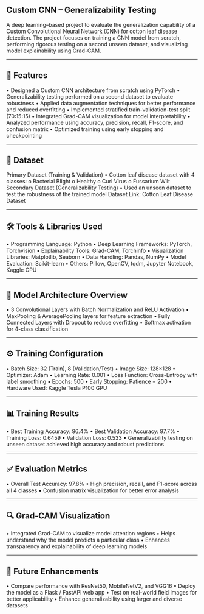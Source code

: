 ## Custom CNN – Generalizability Testing
A deep learning–based project to evaluate the generalization capability of a Custom Convolutional Neural Network (CNN) for cotton leaf disease detection.
The project focuses on training a CNN model from scratch, performing rigorous testing on a second unseen dataset, and visualizing model explainability using Grad-CAM.
________________________________________
## 📌 Features
•	Designed a Custom CNN architecture from scratch using PyTorch
•	Generalizability testing performed on a second dataset to evaluate robustness
•	Applied data augmentation techniques for better performance and reduced overfitting
•	Implemented stratified train-validation-test split (70:15:15)
•	Integrated Grad-CAM visualization for model interpretability
•	Analyzed performance using accuracy, precision, recall, F1-score, and confusion matrix
•	Optimized training using early stopping and checkpointing
________________________________________
## 📂 Dataset
Primary Dataset (Training & Validation)
•	Cotton leaf disease dataset with 4 classes:
o	Bacterial Blight
o	Healthy
o	Curl Virus
o	Fussarium Wilt
Secondary Dataset (Generalizability Testing)
•	Used an unseen dataset to test the robustness of the trained model
Dataset Link: Cotton Leaf Disease Dataset
________________________________________
## 🛠️ Tools & Libraries Used
•	Programming Language: Python
•	Deep Learning Frameworks: PyTorch, Torchvision
•	Explainability Tools: Grad-CAM, Torchinfo
•	Visualization Libraries: Matplotlib, Seaborn
•	Data Handling: Pandas, NumPy
•	Model Evaluation: Scikit-learn
•	Others: Pillow, OpenCV, tqdm, Jupyter Notebook, Kaggle GPU
________________________________________
## 🧠 Model Architecture Overview
•	3 Convolutional Layers with Batch Normalization and ReLU Activation
•	MaxPooling & AveragePooling layers for feature extraction
•	Fully Connected Layers with Dropout to reduce overfitting
•	Softmax activation for 4-class classification
________________________________________
## ⚙️ Training Configuration
•	Batch Size: 32 (Train), 8 (Validation/Test)
•	Image Size: 128×128
•	Optimizer: Adam
•	Learning Rate: 0.001
•	Loss Function: Cross-Entropy with label smoothing
•	Epochs: 500
•	Early Stopping: Patience = 200
•	Hardware Used: Kaggle Tesla P100 GPU
________________________________________
## 📊 Training Results
•	Best Training Accuracy: 96.4%
•	Best Validation Accuracy: 97.7%
•	Training Loss: 0.6459
•	Validation Loss: 0.533
•	Generalizability testing on unseen dataset achieved high accuracy and robust predictions
________________________________________
## ✅ Evaluation Metrics
•	Overall Test Accuracy: 97.8%
•	High precision, recall, and F1-score across all 4 classes
•	Confusion matrix visualization for better error analysis
________________________________________
## 🔍 Grad-CAM Visualization
•	Integrated Grad-CAM to visualize model attention regions
•	Helps understand why the model predicts a particular class
•	Enhances transparency and explainability of deep learning models
________________________________________

## 🔮 Future Enhancements
•	Compare performance with ResNet50, MobileNetV2, and VGG16
•	Deploy the model as a Flask / FastAPI web app
•	Test on real-world field images for better applicability
•	Enhance generalizability using larger and diverse datasets


